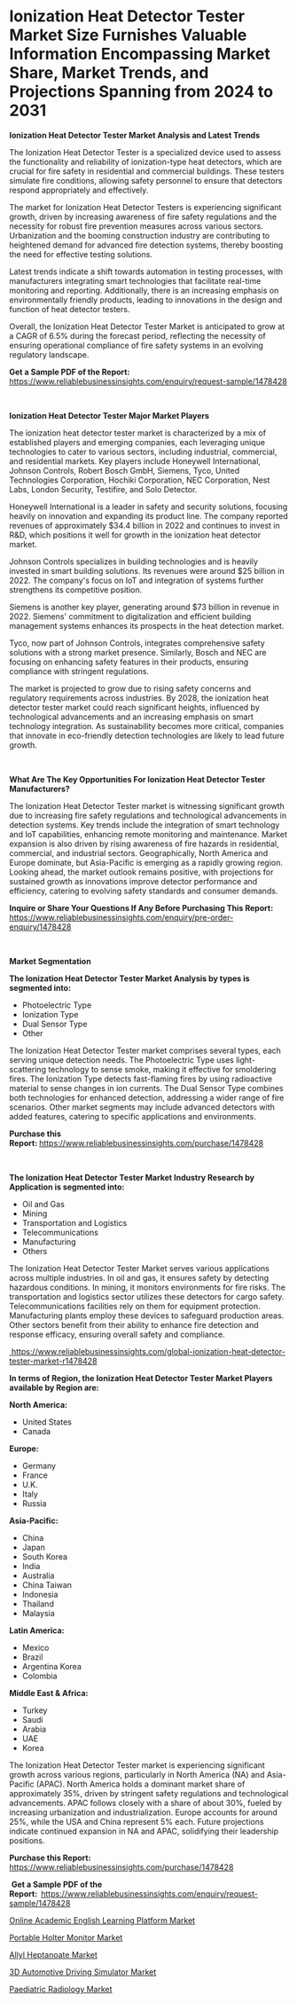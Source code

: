 <p><h1>Ionization Heat Detector Tester Market Size Furnishes Valuable Information Encompassing Market Share, Market Trends, and Projections Spanning from 2024 to 2031</h1></p><p><strong>Ionization Heat Detector Tester Market Analysis and Latest Trends</strong></p>
<p><p>The Ionization Heat Detector Tester is a specialized device used to assess the functionality and reliability of ionization-type heat detectors, which are crucial for fire safety in residential and commercial buildings. These testers simulate fire conditions, allowing safety personnel to ensure that detectors respond appropriately and effectively.</p><p>The market for Ionization Heat Detector Testers is experiencing significant growth, driven by increasing awareness of fire safety regulations and the necessity for robust fire prevention measures across various sectors. Urbanization and the booming construction industry are contributing to heightened demand for advanced fire detection systems, thereby boosting the need for effective testing solutions.</p><p>Latest trends indicate a shift towards automation in testing processes, with manufacturers integrating smart technologies that facilitate real-time monitoring and reporting. Additionally, there is an increasing emphasis on environmentally friendly products, leading to innovations in the design and function of heat detector testers. </p><p>Overall, the Ionization Heat Detector Tester Market is anticipated to grow at a CAGR of 6.5% during the forecast period, reflecting the necessity of ensuring operational compliance of fire safety systems in an evolving regulatory landscape.</p></p>
<p><strong>Get a Sample PDF of the Report:&nbsp;</strong> <a href="https://www.reliablebusinessinsights.com/enquiry/request-sample/1478428?utm_campaign=97&utm_medium=2&utm_source=Github&utm_content=ia&utm_term=28092024&utm_id=ionization-heat-detector-tester">https://www.reliablebusinessinsights.com/enquiry/request-sample/1478428</a></p>
<p>&nbsp;</p>
<p><strong>Ionization Heat Detector Tester Major Market Players</strong></p>
<p><p>The ionization heat detector tester market is characterized by a mix of established players and emerging companies, each leveraging unique technologies to cater to various sectors, including industrial, commercial, and residential markets. Key players include Honeywell International, Johnson Controls, Robert Bosch GmbH, Siemens, Tyco, United Technologies Corporation, Hochiki Corporation, NEC Corporation, Nest Labs, London Security, Testifire, and Solo Detector.</p><p>Honeywell International is a leader in safety and security solutions, focusing heavily on innovation and expanding its product line. The company reported revenues of approximately $34.4 billion in 2022 and continues to invest in R&D, which positions it well for growth in the ionization heat detector market.</p><p>Johnson Controls specializes in building technologies and is heavily invested in smart building solutions. Its revenues were around $25 billion in 2022. The company's focus on IoT and integration of systems further strengthens its competitive position.</p><p>Siemens is another key player, generating around $73 billion in revenue in 2022. Siemens' commitment to digitalization and efficient building management systems enhances its prospects in the heat detection market.</p><p>Tyco, now part of Johnson Controls, integrates comprehensive safety solutions with a strong market presence. Similarly, Bosch and NEC are focusing on enhancing safety features in their products, ensuring compliance with stringent regulations.</p><p>The market is projected to grow due to rising safety concerns and regulatory requirements across industries. By 2028, the ionization heat detector tester market could reach significant heights, influenced by technological advancements and an increasing emphasis on smart technology integration. As sustainability becomes more critical, companies that innovate in eco-friendly detection technologies are likely to lead future growth.</p></p>
<p>&nbsp;</p>
<p><strong>What Are The Key Opportunities For Ionization Heat Detector Tester Manufacturers?</strong></p>
<p><p>The Ionization Heat Detector Tester market is witnessing significant growth due to increasing fire safety regulations and technological advancements in detection systems. Key trends include the integration of smart technology and IoT capabilities, enhancing remote monitoring and maintenance. Market expansion is also driven by rising awareness of fire hazards in residential, commercial, and industrial sectors. Geographically, North America and Europe dominate, but Asia-Pacific is emerging as a rapidly growing region. Looking ahead, the market outlook remains positive, with projections for sustained growth as innovations improve detector performance and efficiency, catering to evolving safety standards and consumer demands.</p></p>
<p><strong>Inquire or Share Your Questions If Any Before Purchasing This Report:</strong> <a href="https://www.reliablebusinessinsights.com/enquiry/pre-order-enquiry/1478428?utm_campaign=97&utm_medium=2&utm_source=Github&utm_content=ia&utm_term=28092024&utm_id=ionization-heat-detector-tester">https://www.reliablebusinessinsights.com/enquiry/pre-order-enquiry/1478428</a></p>
<p>&nbsp;</p>
<p><strong>Market Segmentation</strong></p>
<p><strong>The Ionization Heat Detector Tester Market Analysis by types is segmented into:</strong></p>
<p><ul><li>Photoelectric Type</li><li>Ionization Type</li><li>Dual Sensor Type</li><li>Other</li></ul></p>
<p><p>The Ionization Heat Detector Tester market comprises several types, each serving unique detection needs. The Photoelectric Type uses light-scattering technology to sense smoke, making it effective for smoldering fires. The Ionization Type detects fast-flaming fires by using radioactive material to sense changes in ion currents. The Dual Sensor Type combines both technologies for enhanced detection, addressing a wider range of fire scenarios. Other market segments may include advanced detectors with added features, catering to specific applications and environments.</p></p>
<p><strong>Purchase this Report:&nbsp;</strong><a href="https://www.reliablebusinessinsights.com/purchase/1478428?utm_campaign=97&utm_medium=2&utm_source=Github&utm_content=ia&utm_term=28092024&utm_id=ionization-heat-detector-tester">https://www.reliablebusinessinsights.com/purchase/1478428</a></p>
<p>&nbsp;</p>
<p><strong>The Ionization Heat Detector Tester Market Industry Research by Application is segmented into:</strong></p>
<p><ul><li>Oil and Gas</li><li>Mining</li><li>Transportation and Logistics</li><li>Telecommunications</li><li>Manufacturing</li><li>Others</li></ul></p>
<p><p>The Ionization Heat Detector Tester Market serves various applications across multiple industries. In oil and gas, it ensures safety by detecting hazardous conditions. In mining, it monitors environments for fire risks. The transportation and logistics sector utilizes these detectors for cargo safety. Telecommunications facilities rely on them for equipment protection. Manufacturing plants employ these devices to safeguard production areas. Other sectors benefit from their ability to enhance fire detection and response efficacy, ensuring overall safety and compliance.</p></p>
<p><a href="https://www.reliablebusinessinsights.com/global-ionization-heat-detector-tester-market-r1478428?utm_campaign=97&utm_medium=2&utm_source=Github&utm_content=ia&utm_term=28092024&utm_id=ionization-heat-detector-tester">&nbsp;https://www.reliablebusinessinsights.com/global-ionization-heat-detector-tester-market-r1478428</a></p>
<p><strong>In terms of Region, the Ionization Heat Detector Tester Market Players available by Region are:</strong></p>
<p>
    <p> <strong> North America: </strong>
        <ul>
            <li>United States</li>
            <li>Canada</li>
        </ul>
        </p> 
    <p> <strong> Europe: </strong>
        <ul>
            <li>Germany</li>
            <li>France</li>
            <li>U.K.</li>
            <li>Italy</li>
            <li>Russia</li>
        </ul>
        </p> 
    <p> <strong> Asia-Pacific: </strong>
        <ul>
            <li>China</li>
            <li>Japan</li>
            <li>South Korea</li>
            <li>India</li>
            <li>Australia</li>
            <li>China Taiwan</li>
            <li>Indonesia</li>
            <li>Thailand</li>
            <li>Malaysia</li>
        </ul>
        </p> 
    <p> <strong> Latin America: </strong>
        <ul>
            <li>Mexico</li>
            <li>Brazil</li>
            <li>Argentina Korea</li>
            <li>Colombia</li>
        </ul>
        </p> 
    <p> <strong> Middle East & Africa: </strong>
        <ul>
            <li>Turkey</li>
            <li>Saudi</li>
            <li>Arabia</li>
            <li>UAE</li>
            <li>Korea</li>
        </ul>
    </p>
    </p>
<p><p>The Ionization Heat Detector Tester market is experiencing significant growth across various regions, particularly in North America (NA) and Asia-Pacific (APAC). North America holds a dominant market share of approximately 35%, driven by stringent safety regulations and technological advancements. APAC follows closely with a share of about 30%, fueled by increasing urbanization and industrialization. Europe accounts for around 25%, while the USA and China represent 5% each. Future projections indicate continued expansion in NA and APAC, solidifying their leadership positions.</p></p>
<p><strong>Purchase this Report: </strong><a href="https://www.reliablebusinessinsights.com/purchase/1478428?utm_campaign=97&utm_medium=2&utm_source=Github&utm_content=ia&utm_term=28092024&utm_id=ionization-heat-detector-tester">https://www.reliablebusinessinsights.com/purchase/1478428</a></p>
<p>&nbsp;<strong>Get a Sample PDF of the Report:&nbsp;&nbsp;</strong><a href="https://www.reliablebusinessinsights.com/enquiry/request-sample/1478428?utm_campaign=97&utm_medium=2&utm_source=Github&utm_content=ia&utm_term=28092024&utm_id=ionization-heat-detector-tester">https://www.reliablebusinessinsights.com/enquiry/request-sample/1478428</a></p>
<p><strong></strong></p>
<p><p><a href="https://github.com/michaelhall412/Market-Research-Report-List-1/blob/main/online-academic-english-learning-platform-market.md?utm_campaign=97&utm_medium=2&utm_source=Github&utm_content=ia&utm_term=28092024&utm_id=ionization-heat-detector-tester">Online Academic English Learning Platform Market</a></p><p><a href="https://issuu.com/reportprime-2/docs/portable-holter-monitor-market-size_1700160b3079dd?utm_campaign=97&utm_medium=2&utm_source=Github&utm_content=ia&utm_term=28092024&utm_id=ionization-heat-detector-tester">Portable Holter Monitor Market</a></p><p><a href="https://www.linkedin.com/pulse/exploring-allyl-heptanoate-market-dynamics-revenue-analysis-growth-tufhc?utm_campaign=97&utm_medium=2&utm_source=Github&utm_content=ia&utm_term=28092024&utm_id=ionization-heat-detector-tester">Allyl Heptanoate Market</a></p><p><a href="https://github.com/darcy8m10dupre/Market-Research-Report-List-1/blob/main/3d-automotive-driving-simulator-market.md?utm_campaign=97&utm_medium=2&utm_source=Github&utm_content=ia&utm_term=28092024&utm_id=ionization-heat-detector-tester">3D Automotive Driving Simulator Market</a></p><p><a href="https://issuu.com/reportprime-2/docs/paediatric-radiology-market-size-20_1249be0d77cd17?utm_campaign=97&utm_medium=2&utm_source=Github&utm_content=ia&utm_term=28092024&utm_id=ionization-heat-detector-tester">Paediatric Radiology Market</a></p></p>